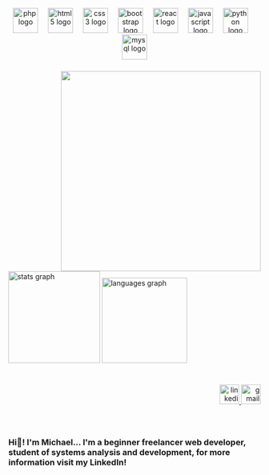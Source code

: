 <br clear="both">

<div align="center">
  <img src="https://skillicons.dev/icons?i=php" height="50" alt="php logo"  />
  <img width="12" />
  <img src="https://cdn.simpleicons.org/html5/E34F26" height="50" alt="html5 logo"  />
  <img width="12" />
  <img src="https://cdn.simpleicons.org/css3/1572B6" height="50" alt="css3 logo"  />
  <img width="12" />
  <img src="https://cdn.jsdelivr.net/gh/devicons/devicon/icons/bootstrap/bootstrap-original.svg" height="50" alt="bootstrap logo"  />
  <img width="12" />
  <img src="https://cdn.jsdelivr.net/gh/devicons/devicon/icons/react/react-original.svg" height="50" alt="react logo"  />
  <img width="12" />
  <img src="https://cdn.jsdelivr.net/gh/devicons/devicon/icons/javascript/javascript-original.svg" height="50" alt="javascript logo"  />
  <img width="12" />
  <img src="https://cdn.jsdelivr.net/gh/devicons/devicon/icons/python/python-original.svg" height="50" alt="python logo"  />
  <img width="12" />
  <img src="https://skillicons.dev/icons?i=mysql" height="50" alt="mysql logo"  />
</div>

###

<img align="right" height="399" src="https://i.imgur.com/LXbjdlZ.png"  />

###

<div align="left">
  <img src="https://github-readme-stats.vercel.app/api?username=DrakoMichael&hide_title=true&hide_rank=false&show_icons=true&include_all_commits=true&count_private=true&disable_animations=false&theme=github_dark&locale=pt-br&hide_border=true" height="183" alt="stats graph"  />
  <img src="https://github-readme-stats.vercel.app/api/top-langs?username=DrakoMichael&locale=pt-br&hide_title=false&layout=compact&card_width=320&langs_count=10&theme=github_dark&hide_border=true" height="170" alt="languages graph"  />
</div>

###

<br clear="both">

<div align="right">
  <a href="https://www.linkedin.com/in/michaelksilva/" target="_blank">
    <img src="https://img.shields.io/static/v1?message=LinkedIn&logo=linkedin&label=&color=0077B5&logoColor=white&labelColor=&style=flat" height="39" alt="linkedin logo"  />
  </a>
  <img src="https://img.shields.io/static/v1?message=Gmail&logo=gmail&label=&color=D14836&logoColor=white&labelColor=&style=flat" height="39" alt="gmail logo"  />
</div>

###

<br clear="both">

<h3 align="left">Hi👋! I'm Michael... I'm a beginner freelancer web developer, student of systems analysis and development, for more information visit my <a href="https://www.linkedin.com/in/michaelksilva"/></a>LinkedIn</h3<a>!</h3>

###
